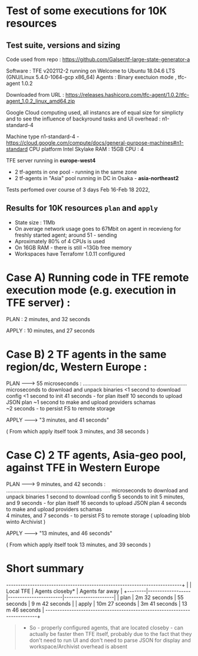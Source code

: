 # Test of some executions for 10K resources

## Test suite, versions and sizing

Code used from repo : https://github.com/Galser/tf-large-state-generator-a

Software : TFE v202112-2 running on Welcome to Ubuntu 18.04.6 LTS (GNU/Linux 5.4.0-1064-gcp x86_64)
Agents : Binary exectuion mode , tfc-agent 1.0.2

Downloaded from URL : https://releases.hashicorp.com/tfc-agent/1.0.2/tfc-agent_1.0.2_linux_amd64.zip  

Google Cloud computing used, all instancs are of equal size for simplicty and to see the influence of 
backyround tasks and UI overhead : n1-standard-4 

Machine type n1-standard-4 - https://cloud.google.com/compute/docs/general-purpose-machines#n1-standard
CPU platform Intel Skylake
RAM : 15GB
CPU : 4 

TFE server running in **europe-west4**
 - 2 tf-agents in one pool - running in the same zone
 - 2 tf-agents in "Asia" pool running in DC in Osaka - **asia-northeast2**

Tests perfomed over course of 3 days Feb 16-Feb 18 2022, 


## Results for 10K resources `plan` and `apply`

- State size : 11Mb
- On average network usage goes to 67Mbit on agent in recevieng for freshly started agent; around 51 - sending 
- Aproximately 80% of 4 CPUs is used
- On 16GB RAM - there is still ~13Gb free memory
- Workspaces have Terrafomr 1.0.11 configured


Case A) Running code in TFE remote execution mode (e.g. execution in TFE server) :
==================================================================================

PLAN : 2 minutes, and 32 seconds

APPLY : 10 minutes, and 27 seconds


Case B) 2 TF agents in the same region/dc, Western Europe :
==================================================================================

PLAN  ---> 55 microseconds :
......................................................................
				          microseconds to download and unpack binaries
 				<1 second to download config
 				<1 second to init
 			   41 seconds - for plan itself
               10 seconds to upload JSON plan
                ~1 second to make and upload providers schamas   
 				~2 seconds - to persist FS to remote storage

APPLY ---> "3 minutes, and 41 seconds"

( From which apply itself took 3 minutes, and 38 seconds )


Case C) 2 TF agents, Asia-geo pool, against TFE in Western Europe
==================================================================================

PLAN ---> 9 minutes, and 42 seconds :
......................................................................
				          microseconds to download and unpack binaries
 				1 second to download config
 				5 seconds to init
 5 minutes, and 9 seconds - for plan itself
               16 seconds to upload JSON plan
                4 seconds to make and upload providers schamas   
 4 minutes, and 7 seconds - to persist FS to remote storage ( uploading blob winto Archivist )

 APPLY ---> "13 minutes, and 46 seconds"

( From which apply itself took 13 minutes, and 39 seconds )


# Short summary

 --------------------------------------------------------------------------+
 |        |     Local TFE    |      Agents closeby*  |   Agents far away   |
 +--------|------------------|-----------------------|---------------------|
 | plan   |    2m 32 seconds |        55 seconds     |    9 m 42 seconds   |
 | apply  |   10m 27 sceonds |     3m 41 seconds     |   13 m 46 seconds   |
 --------------------------------------------------------------------------+

  > * So - properly configured agents, that are located closeby - can actually be faster then TFE itself, probably due to the fact that they don't need to run UI  and don't need to parse JSON for display and workspace/Archivist overhead is absent


